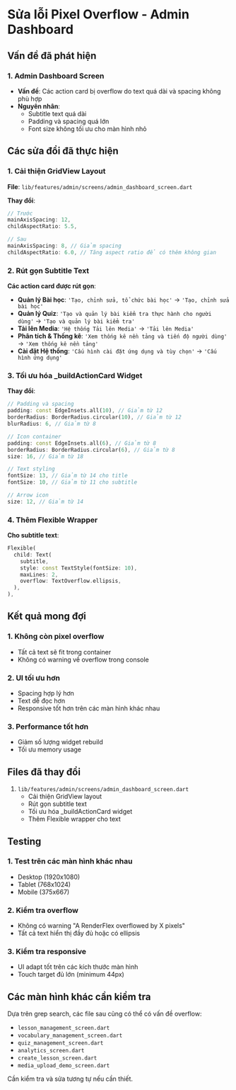 # Sửa lỗi Pixel Overflow - Admin Dashboard

## Vấn đề đã phát hiện

### 1. Admin Dashboard Screen
- **Vấn đề**: Các action card bị overflow do text quá dài và spacing không phù hợp
- **Nguyên nhân**: 
  - Subtitle text quá dài
  - Padding và spacing quá lớn
  - Font size không tối ưu cho màn hình nhỏ

## Các sửa đổi đã thực hiện

### 1. Cải thiện GridView Layout
**File**: `lib/features/admin/screens/admin_dashboard_screen.dart`

**Thay đổi**:
```dart
// Trước
mainAxisSpacing: 12,
childAspectRatio: 5.5,

// Sau
mainAxisSpacing: 8, // Giảm spacing
childAspectRatio: 6.0, // Tăng aspect ratio để có thêm không gian
```

### 2. Rút gọn Subtitle Text
**Các action card được rút gọn**:
- **Quản lý Bài học**: `'Tạo, chỉnh sửa, tổ chức bài học'` → `'Tạo, chỉnh sửa bài học'`
- **Quản lý Quiz**: `'Tạo và quản lý bài kiểm tra thực hành cho người dùng'` → `'Tạo và quản lý bài kiểm tra'`
- **Tải lên Media**: `'Hệ thống Tải lên Media'` → `'Tải lên Media'`
- **Phân tích & Thống kê**: `'Xem thống kê nền tảng và tiến độ người dùng'` → `'Xem thống kê nền tảng'`
- **Cài đặt Hệ thống**: `'Cấu hình cài đặt ứng dụng và tùy chọn'` → `'Cấu hình ứng dụng'`

### 3. Tối ưu hóa _buildActionCard Widget
**Thay đổi**:
```dart
// Padding và spacing
padding: const EdgeInsets.all(10), // Giảm từ 12
borderRadius: BorderRadius.circular(10), // Giảm từ 12
blurRadius: 6, // Giảm từ 8

// Icon container
padding: const EdgeInsets.all(6), // Giảm từ 8
borderRadius: BorderRadius.circular(6), // Giảm từ 8
size: 16, // Giảm từ 18

// Text styling
fontSize: 13, // Giảm từ 14 cho title
fontSize: 10, // Giảm từ 11 cho subtitle

// Arrow icon
size: 12, // Giảm từ 14
```

### 4. Thêm Flexible Wrapper
**Cho subtitle text**:
```dart
Flexible(
  child: Text(
    subtitle,
    style: const TextStyle(fontSize: 10),
    maxLines: 2,
    overflow: TextOverflow.ellipsis,
  ),
),
```

## Kết quả mong đợi

### 1. Không còn pixel overflow
- Tất cả text sẽ fit trong container
- Không có warning về overflow trong console

### 2. UI tối ưu hơn
- Spacing hợp lý hơn
- Text dễ đọc hơn
- Responsive tốt hơn trên các màn hình khác nhau

### 3. Performance tốt hơn
- Giảm số lượng widget rebuild
- Tối ưu memory usage

## Files đã thay đổi

1. `lib/features/admin/screens/admin_dashboard_screen.dart`
   - Cải thiện GridView layout
   - Rút gọn subtitle text
   - Tối ưu hóa _buildActionCard widget
   - Thêm Flexible wrapper cho text

## Testing

### 1. Test trên các màn hình khác nhau
- Desktop (1920x1080)
- Tablet (768x1024)
- Mobile (375x667)

### 2. Kiểm tra overflow
- Không có warning "A RenderFlex overflowed by X pixels"
- Tất cả text hiển thị đầy đủ hoặc có ellipsis

### 3. Kiểm tra responsive
- UI adapt tốt trên các kích thước màn hình
- Touch target đủ lớn (minimum 44px)

## Các màn hình khác cần kiểm tra

Dựa trên grep search, các file sau cũng có thể có vấn đề overflow:
- `lesson_management_screen.dart`
- `vocabulary_management_screen.dart`
- `quiz_management_screen.dart`
- `analytics_screen.dart`
- `create_lesson_screen.dart`
- `media_upload_demo_screen.dart`

Cần kiểm tra và sửa tương tự nếu cần thiết. 